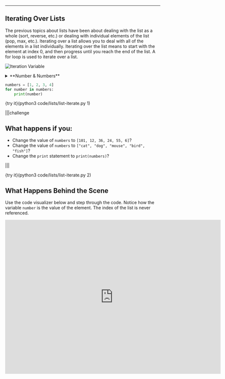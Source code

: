 ---

## Iterating Over Lists

The previous topics about lists have been about dealing with the list as a whole (sort, reverse, etc.) or dealing with individual elements of the list (pop, max, etc.). Iterating over a list allows you to deal with all of the elements in a list individually. Iterating over the list means to start with the element at index 0, and then progress until you reach the end of the list. A for loop is used to iterate over a list.

![Iteration Variable](.guides/images/iterating-list-variable-name.png)

<details><summary>**Number & Numbers**</summary>In the example below, the iteration variable is `number` and the list is named `numbers`. This is a very common practice in Python. The list is always plural, while the iterating variable is the singular of the list name. Python will not throw an error if this convention is not followed. However, `for number in numbers` helps with the readability of your code. You should follow this convention as often as possible.</details>

```python
numbers = [1, 2, 3, 4]
for number in numbers:
    print(number)
```

{try it}(python3 code/lists/list-iterate.py 1)

|||challenge
## What happens if you:
* Change the value of `numbers` to `[101, 12, 36, 24, 55, 6]`?
* Change the value of `numbers` to `["cat", "dog", "mouse", "bird", "fish"]`?
* Change the `print` statement to `print(numbers)`?

|||

{try it}(python3 code/lists/list-iterate.py 2)

## What Happens Behind the Scene

Use the code visualizer below and step through the code. Notice how the variable `number` is the value of the element. The index of the list is never referenced.

<iframe width="700" height="500" frameborder="0" src="https://pythontutor.com/iframe-embed.html#code=numbers%20%3D%20%5B1,%202,%203,%204%5D%0Afor%20number%20in%20numbers%3A%0A%20%20%20%20print%28number%29&codeDivHeight=400&codeDivWidth=350&cumulative=false&curInstr=0&heapPrimitives=nevernest&origin=opt-frontend.js&py=3&rawInputLstJSON=%5B%5D&textReferences=false"> </iframe>

